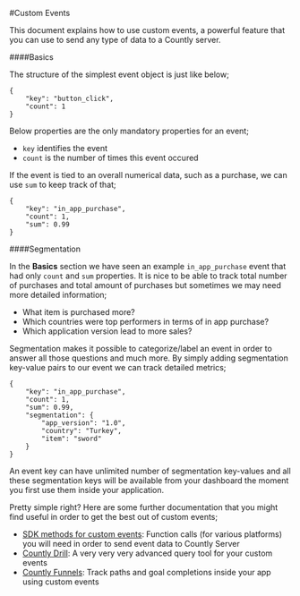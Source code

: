 #Custom Events

This document explains how to use custom events, a powerful feature that you can use to send any type of data to a Countly server.

####Basics

The structure of the simplest event object is just like below;

	{
		"key": "button_click",
		"count": 1
	}

Below properties are the only mandatory properties for an event;

- `key` identifies the event
- `count` is the number of times this event occured

If the event is tied to an overall numerical data, such as a purchase, we can use `sum` to keep track of that;

	{
		"key": "in_app_purchase",
		"count": 1,
		"sum": 0.99
	}


####Segmentation

In the **Basics** section we have seen an example `in_app_purchase` event that had only `count` and `sum` properties. It is nice to be able to track total number of purchases and total amount of purchases but sometimes we may need more detailed information;

- What item is purchased more?
- Which countries were top performers in terms of in app purchase?
- Which application version lead to more sales?

Segmentation makes it possible to categorize/label an event in order to answer all those questions and much more. By simply adding segmentation key-value pairs to our event we can track detailed metrics;

	{
		"key": "in_app_purchase",
		"count": 1,
		"sum": 0.99,
		"segmentation": {
			"app_version": "1.0",
			"country": "Turkey",
			"item": "sword"
		}
	}

An event key can have unlimited number of segmentation key-values and all these segmentation keys will be available from your dashboard the moment you first use them inside your application.

Pretty simple right? Here are some further documentation that you might find useful in order to get the best out of custom events;

- [SDK methods for custom events](https://count.ly/resources/reference/sdk-methods-for-custom-events): Function calls (for various platforms) you will need in order to send event data to Countly Server
- [Countly Drill](https://count.ly/resources/reference/drill): A very very very advanced query tool for your custom events
- [Countly Funnels](https://count.ly/resources/reference/funnels): Track paths and goal completions inside your app using custom events
